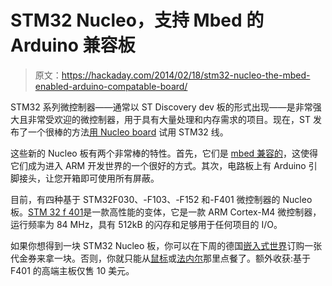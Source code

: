 # STM32 Nucleo，支持 Mbed 的 Arduino 兼容板

> 原文：<https://hackaday.com/2014/02/18/stm32-nucleo-the-mbed-enabled-arduino-compatable-board/>

STM32 系列微控制器——通常以 ST Discovery dev 板的形式出现——是非常强大且非常受欢迎的微控制器，用于具有大量处理和内存需求的项目。现在，ST 发布了一个很棒的方法[用 Nucleo board](http://www.st.com/web/en/press/p3526) 试用 STM32 线。

这些新的 Nucleo 板有两个非常棒的特性。首先，它们是 [mbed 兼容的](https://mbed.org/platforms/)，这使得它们成为进入 ARM 开发世界的一个很好的方式。其次，电路板上有 Arduino 引脚接头，让您开箱即可使用所有屏蔽。

目前，有四种基于 STM32F030、-F103、-F152 和-F401 微控制器的 Nucleo 板。[STM 32 f 401](http://www.st.com/web/en/catalog/tools/FM116/SC959/SS1532/LN1847/PF260000)是一款高性能的变体，它是一款 ARM Cortex-M4 微控制器，运行频率为 84 MHz，具有 512kB 的闪存和足够用于任何项目的 I/O。

如果你想得到一块 STM32 Nucleo 板，你可以在下周的德国[嵌入式世界](http://www.embedded-world.de/en/)订购一张代金券来拿一块。否则，你就只能从[鼠标](http://www.mouser.com/ProductDetail/STMicroelectronics/NUCLEO-F401RE/?qs=%2fha2pyFaduj0LE%252bzmDN2WIf1yDJEWdBXN99ey6yMt0BmzGwQrP6xFg%3d%3d)或[法内尔](http://uk.farnell.com/jsp/search/browse.jsp?N=2031+204200&Ntk=gensearch&Ntt=Nucleo&Ntx=mode+matchallpartial)那里点餐了。额外收获:基于 F401 的高端主板仅售 10 美元。